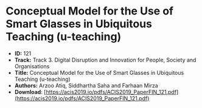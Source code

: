 # Conceptual Model for the Use of Smart Glasses in Ubiquitous Teaching (u-teaching)

- **ID:** 121
- **Track:** Track 3. Digital Disruption and Innovation for People, Society and Organisations
- **Title:** Conceptual Model for the Use of Smart Glasses in Ubiquitous Teaching (u-teaching)
- **Authors:** Arzoo Atiq, Siddhartha Saha and Farhaan Mirza
- **Download**: [https://acis2019.io/pdfs/ACIS2019_PaperFIN_121.pdf](https://acis2019.io/pdfs/ACIS2019_PaperFIN_121.pdf)